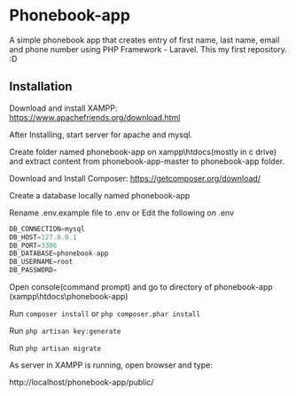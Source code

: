 # Phonebook-app 

A simple phonebook app that creates entry of first name, last name, email and phone number using PHP Framework - Laravel. This my first repository. :D

## Installation

Download and install XAMPP: https://www.apachefriends.org/download.html

After Installing, start server for apache and mysql.


Create folder named phonebook-app on xampp\htdocs(mostly in c drive)
and 
extract content from phonebook-app-master to phonebook-app folder.


Download and Install Composer: https://getcomposer.org/download/

Create a database locally named phonebook-app

Rename .env.example file to .env 
or
Edit the following on .env
```python
DB_CONNECTION=mysql
DB_HOST=127.0.0.1
DB_PORT=3306
DB_DATABASE=phonebook-app
DB_USERNAME=root
DB_PASSWORD=
```

Open console(command prompt) and go to directory of phonebook-app (xampp\htdocs\phonebook-app)

Run ```composer install``` or ```php composer.phar install```

Run ```php artisan key:generate```

Run ```php artisan migrate```

As server in XAMPP is running, open browser and type: 

http://localhost/phonebook-app/public/
